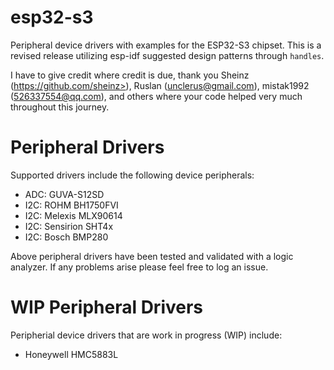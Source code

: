 # esp32-s3
 Peripheral device drivers with examples for the ESP32-S3 chipset.  This is a revised release utilizing esp-idf suggested design patterns through `handles`.
 
 I have to give credit where credit is due, thank you Sheinz (https://github.com/sheinz>), Ruslan (<unclerus@gmail.com>), mistak1992 (526337554@qq.com), and others where your code helped very much throughout this journey.

# Peripheral Drivers
 Supported drivers include the following device peripherals:
 
 - ADC: GUVA-S12SD
 - I2C: ROHM BH1750FVI
 - I2C: Melexis MLX90614
 - I2C: Sensirion SHT4x
 - I2C: Bosch BMP280
 
 Above peripheral drivers have been tested and validated with a logic analyzer.  If any problems arise please feel free to log an issue.

# WIP Peripheral Drivers
 Peripherial device drivers that are work in progress (WIP) include:

 - Honeywell HMC5883L
